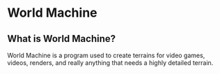 # World Machine
## What is World Machine?
World Machine is a program used to create terrains for video games, videos, renders, and really anything that needs a highly detailed terrain. 